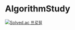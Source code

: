 # AlgorithmStudy
[![Solved.ac
프로필](http://mazassumnida.wtf/api/v2/generate_badge?boj=isp2490)](https://solved.ac/kjy0302014)
